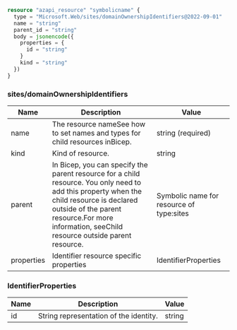 ```terraform
resource "azapi_resource" "symbolicname" {
  type = "Microsoft.Web/sites/domainOwnershipIdentifiers@2022-09-01"
  name = "string"
  parent_id = "string"
  body = jsonencode({
    properties = {
      id = "string"
    }
    kind = "string"
  })
}

```

### sites/domainOwnershipIdentifiers

| Name | Description | Value |
|-|-|-|
| name | The resource nameSee how to set names and types for child resources inBicep. | string (required) |
| kind | Kind of resource. | string |
| parent | In Bicep, you can specify the parent resource for a child resource. You only need to add this property when the child resource is declared outside of the parent resource.For more information, seeChild resource outside parent resource. | Symbolic name for resource of type:sites |
| properties | Identifier resource specific properties | IdentifierProperties |


### IdentifierProperties

| Name | Description | Value |
|-|-|-|
| id | String representation of the identity. | string |


